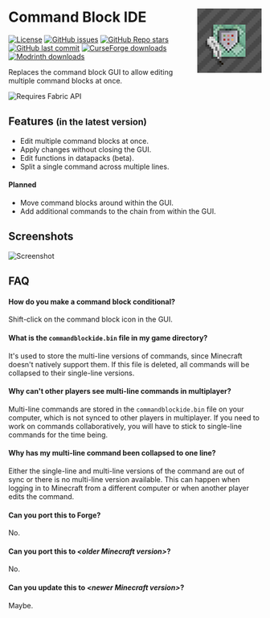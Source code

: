 # Command Block IDE <img align="right" src="src/main/resources/assets/commandblockide/icon.png" />

[![License](https://img.shields.io/github/license/arm32x/command-block-ide?label=license&style=flat-square)](https://github.com/arm32x/command-block-ide/blob/mc-release/LICENSE)
[![GitHub issues](https://img.shields.io/github/issues/arm32x/command-block-ide?logo=github&style=flat-square)](https://github.com/arm32x/command-block-ide/issues)
[![GitHub Repo stars](https://img.shields.io/github/stars/arm32x/command-block-ide?logo=github&style=flat-square)](https://github.com/arm32x/command-block-ide/stargazers)
[![GitHub last commit](https://img.shields.io/github/last-commit/arm32x/command-block-ide?logo=github&style=flat-square)](https://github.com/arm32x/command-block-ide/commits)
[![CurseForge downloads](https://cf.way2muchnoise.eu/short_483538_downloads.svg?badge_style=flat)](https://www.curseforge.com/minecraft/mc-mods/command-block-ide)
[![Modrinth downloads](https://img.shields.io/modrinth/dt/command-block-ide?color=00af5c&logo=modrinth&style=flat-square)](https://modrinth.com/mod/command-block-ide/)

Replaces the command block GUI to allow editing multiple command blocks at once.

<img alt="Requires Fabric API" src="https://i.imgur.com/HabVZJR.png" height="60" />

## Features <small>(in the latest version)</small>

  - Edit multiple command blocks at once.
  - Apply changes without closing the GUI.
  - Edit functions in datapacks (beta).
  - Split a single command across multiple lines.

#### Planned

  - Move command blocks around within the GUI.
  - Add additional commands to the chain from within the GUI.

## Screenshots

![Screenshot](https://i.imgur.com/uHdvSSL.png)

## FAQ

#### How do you make a command block conditional?

Shift-click on the command block icon in the GUI.

#### What is the `commandblockide.bin` file in my game directory?

It's used to store the multi-line versions of commands, since Minecraft
doesn't natively support them. If this file is deleted, all commands
will be collapsed to their single-line versions.

#### Why can't other players see multi-line commands in multiplayer?

Multi-line commands are stored in the `commandblockide.bin` file on your
computer, which is not synced to other players in multiplayer. If you
need to work on commands collaboratively, you will have to stick to
single-line commands for the time being.

#### Why has my multi-line command been collapsed to one line?

Either the single-line and multi-line versions of the command are out of
sync or there is no multi-line version available. This can happen when
logging in to Minecraft from a different computer or when another player
edits the command.

#### Can you port this to Forge?

No.

#### Can you port this to *\<older Minecraft version>*?

No.

#### Can you update this to *\<newer Minecraft version>*?

Maybe.
